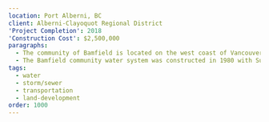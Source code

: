 ```yaml
---
location: Port Alberni, BC
client: Alberni-Clayoquot Regional District
'Project Completion': 2018
'Construction Cost': $2,500,000
paragraphs:
  - The community of Bamfield is located on the west coast of Vancouver Island at the southern entrance to Barkley Sound and to the north of picturesque Pachena Bay;  the north entrance to the world renowned West Coast Trail.  The community water system was constructed in 1980 with Sugwaw Lake, located approximately 3 kms to the northeast, as the source and services the approximately 190 permanent residences, businesses and tourists.
  - The Bamfield community water system was constructed in 1980 with Sugwaw Lake, located approximately 3 km to the northeast, as the source and services the approximately 190 permanent residences, businesses and tourists. <p> <br> The water treatment process consists of Dissolved Air Flotation, followed by Rapid Gravity Media Filtration, and disinfection by UV and chlorine (sodium hypochlorite).  The plant has a rated treatment capacity ranging from 310 m3/day to 625 m3/day.
tags:
  - water
  - storm/sewer
  - transportation
  - land-development
order: 1000
---
```

